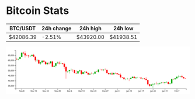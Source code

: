 # Bitcoin Stats

BTC/USDT|24h change|24h high|24h low|
|---|---|---|---|
|$42086.39|-2.51%|$43920.00|$41938.51|

<img src="./chart.svg">
